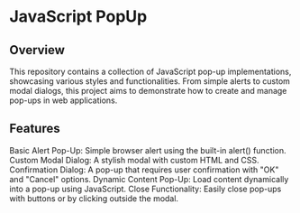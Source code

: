 
# JavaScript PopUp
## Overview
This repository contains a collection of JavaScript pop-up implementations, showcasing various styles and functionalities. From simple alerts to custom modal dialogs, this project aims to demonstrate how to create and manage pop-ups in web applications.

## Features
Basic Alert Pop-Up: Simple browser alert using the built-in alert() function.
Custom Modal Dialog: A stylish modal with custom HTML and CSS.
Confirmation Dialog: A pop-up that requires user confirmation with "OK" and "Cancel" options.
Dynamic Content Pop-Up: Load content dynamically into a pop-up using JavaScript.
Close Functionality: Easily close pop-ups with buttons or by clicking outside the modal.
